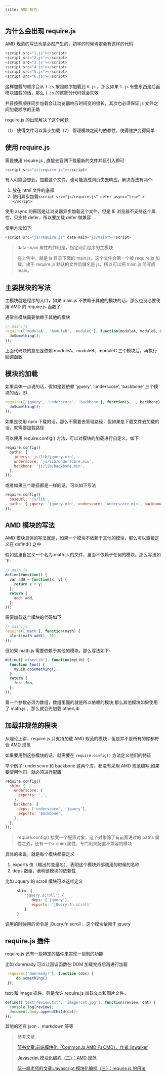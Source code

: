 ```yaml
---
title: AMD 规范
---
```


## 为什么会出现 require.js

AMD 规范的写法也是必然产生的，初学的时候肯定会有这样的代码

```js
<script src="1.js"></script>　　
<script src="2.js"></script>　　
<script src="3.js"></script>　　
<script src="4.js"></script>　
<script src="5.js"></script>　　
<script src="6.js"></script>
```

这样加载的顺序会从 `1.js` 按照顺序加载到 `6.js` ，那么如果 `1.js` 有些东西是后面模块加载的话，那么 `1.js` 的这部分代码就会失效

并且按照顺序同步加载会让浏览器响应时间变的很长，其次也必须保证 js 文件之间加载顺序的正确

require.js 的出现解决了这个问题

（1） 使得文件可以异步加载（2） 管理模块之间的依赖性，使得维护变得简单

## 使用 require.js

需要使用 require.js , 直接去官网下载最新的文件并且引入即可

```js
<script src="js/require.js"></script>
```

有人可能会想到，加载这个文件，也可能造成网页失去响应。解决办法有两个:

1. 放在 html 文件的底部
2. 使用异步加载`<script src="js/require.js" defer async="true" ></script>`

使用 async 的原因是让浏览器异步加载这个文件，但是 IE 浏览器不支持这个属性，只支持 defer，所以要加载 defer 做兼容

使用方法如下:

```js
<script src="js/require.js" data-main="js/main"></script>
```

> data-main 属性的作用是，指定网页程序的主模块
>
> 在上例中，就是 js 目录下面的 main.js，这个文件会第一个被 require.js 加载。由于 require.js 默认的文件后缀名是 js，所以可以把 main.js 简写成 main。

## 主要模块的写法

主模块就是程序的入口，如果 main.js 不依赖于其他的模块的话，那么也没必要使用 AMD 的 require.js 函数了

通常主模块需要依赖于其他的模块

```js
// main.js
require(['moduleA', 'moduleB', 'moduleC'], function(moduleA, moduleB, moduleC) {
  doSomething();
});
```

上面代码块的意思是依赖 moduleA、moduleB、moduleC 三个模块后，再执行回调函数

## 模块的加载

如果具体一点说的话，假如是要依赖 'jquery', 'underscore', 'backbone' 三个模块的话，即

```js
require(['jquery', 'underscore', 'backbone'], function($, _, backbone) {
  doSomething();
});
```

如果是使用 npm 下载的话，那么不需要去管理路径，但如果是下载文件去加载的话，就需要加载路径

可以使用 require.config() 方法，可以对模块的加载进行自定义，如下

```js
require.config({
  paths: {
    jquery: 'js/lib/jquery.min',
    underscore: 'js/lib/underscore.min',
    backbone: 'js/lib/backbone.min',
  },
});
```

或者如果三个路径都是一样的话，可以如下写法

```js
require.config({
  baseUrl: 'js/lib',
  paths: { jquery: 'jquery.min', underscore: 'underscore.min', backbone: 'backbone.min' },
});
```

## AMD 模块的写法

AMD 模块具体的写法就是，如果一个模块不依赖于其他的模块，那么可以直接定义在 defind() 之中

假如这里自定义一个名为 math.js 的文件，里面不依赖于任何的模块，那么写法如下:

```js
// main.js
define(function() {
  var add = function(x, y) {
    return x + y;
  };
  return {
    add: add,
  };
});
```

需要加载这个模块的代码如下:

```js
// main.js
require(['math'], function(math) {
  alert(math.add(1, 1));
});
```

但如果 math.js 需要依赖于其他的模块，那么写法如下:

```js
define(['otherLib'], function(myLib) {
  function foo() {
    myLib.doSomething();
  }
  return {
    foo: foo,
  };
});
```

第一个参数必须为数组，数组里面的就是所以依赖的模块,那么其他模块如果使用了 math.js ，那么就会先加载 otherLib

## 加载非规范的模块

从理论上讲，require.js 只支持加载 AMD 规范的模块，但是并不是所有的库都符合 AMD 规范

如果要用到这些模块的话，就需要在 `require.config()` 方法定义他们的特征

举个例子: underscore 和 backbone 这两个库，都没有采用 AMD 规范编写,如果要使用他们，就必须进行配置

```js
require.config({
  shim: {
    underscore: {
      exports: '_',
    },
    backbone: {
      deps: ['underscore', 'jquery'],
      exports: 'Backbone',
    },
  },
});
```

> require.config() 接受一个配置对象，这个对象除了有前面说过的 paths 属性之外，还有一个> shim 属性，专门用来配置不兼容的模块

具体的来说，就是每个模块都要定义

1. exports 值（输出的变量名），表明这个模块外部调用的时候的名称
2. deps 数组，表明该模块的依赖性

比如 Jquery 的 scroll 模块可以这样定义

```js
  　　shim: {
  　　　　'jquery.scroll': {
  　　　　　　deps: ['jquery'],
  　　　　　　exports: 'jQuery.fn.scroll'
  　　　　}
  　　}
```

调用的时候用的命令是 jQuery.fn.scroll ，这个模块依赖于 jquery

## require.js 插件

require.js 还有一些特定的插件来实现一些别的功能

比如 domready 可以让回调函数在 DOM 加载完成后再进行加载

```js
 require(['domready!'], function (doc) {
     do something()
 });
```

text 和 image 插件，则是允许 require.js 加载文本和图片文件。

```js
define(['text!review.txt', 'image!cat.jpg'], function(review, cat) {
  console.log(review);
  document.body.appendChild(cat);
});
```

其他的还有 json 、markdown 等等

> 参考文章
>
> [简书文章:前端模块化（CommonJs,AMD 和 CMD），作者:linwalker](https://www.jianshu.com/p/d67bc79976e6)
>
> [Javascript 模块化编程（二）：AMD 规范](http://www.ruanyifeng.com/blog/2012/10/asynchronous_module_definition.html)
>
> [阮一峰老师的文章:Javascript 模块化编程（三）：require.js 的用法](http://www.ruanyifeng.com/blog/2012/11/require_js.html)
